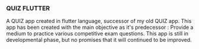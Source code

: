 ### QUIZ FLUTTER

A QUIZ app created in flutter language, successor of my old QUIZ app. 
This app has been created with the main objective as it's predecessor : Provide a medium to practice various competitive exam questions. 
This app is still in developmental phase, but no promises that it will continued to be improved. 